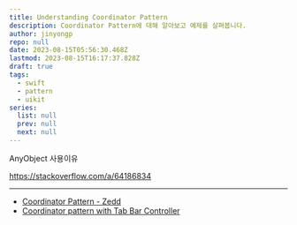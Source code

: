 ```yaml
---
title: Understanding Coordinator Pattern
description: Coordinator Pattern에 대해 알아보고 예제를 살펴봅니다.
author: jinyongp
repo: null
date: 2023-08-15T05:56:30.468Z
lastmod: 2023-08-15T16:17:37.828Z
draft: true
tags:
  - swift
  - pattern
  - uikit
series:
  list: null
  prev: null
  next: null
---
```




AnyObject 사용이유

https://stackoverflow.com/a/64186834

---

- [Coordinator Pattern - Zedd](https://zeddios.medium.com/coordinator-pattern-bf4a1bc46930)
- [Coordinator pattern with Tab Bar Controller](https://somevitalyz123.medium.com/coordinator-pattern-with-tab-bar-controller-33e08d39d7d)

